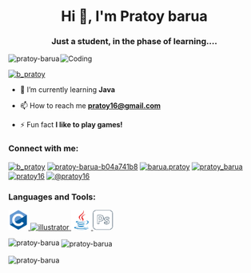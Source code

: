 <h1 align="center">Hi 👋, I'm Pratoy barua</h1>
<h3 align="center">Just a student, in the phase of learning....</h3>
<img align="right" alt="Coding" width="400" src="https://i.giphy.com/zOvBKUUEERdNm.webp">

<p align="left"> <img src="https://komarev.com/ghpvc/?username=pratoy-barua&label=Profile%20views&color=0e75b6&style=flat" alt="pratoy-barua" /> </p>

<p align="left"> <a href="https://twitter.com/b_pratoy" target="blank"><img src="https://img.shields.io/twitter/follow/b_pratoy?logo=twitter&style=for-the-badge" alt="b_pratoy" /></a> </p>

- 🌱 I’m currently learning **Java**

- 📫 How to reach me **pratoy16@gmail.com**

- ⚡ Fun fact **I like to play games!**

<h3 align="left">Connect with me:</h3>
<p align="left">
<a href="https://twitter.com/b_pratoy" target="blank"><img align="center" src="https://raw.githubusercontent.com/rahuldkjain/github-profile-readme-generator/master/src/images/icons/Social/twitter.svg" alt="b_pratoy" height="30" width="40" /></a>
<a href="https://linkedin.com/in/pratoy-barua-b04a741b8" target="blank"><img align="center" src="https://raw.githubusercontent.com/rahuldkjain/github-profile-readme-generator/master/src/images/icons/Social/linked-in-alt.svg" alt="pratoy-barua-b04a741b8" height="30" width="40" /></a>
<a href="https://fb.com/barua.pratoy" target="blank"><img align="center" src="https://raw.githubusercontent.com/rahuldkjain/github-profile-readme-generator/master/src/images/icons/Social/facebook.svg" alt="barua.pratoy" height="30" width="40" /></a>
<a href="https://instagram.com/pratoy_barua" target="blank"><img align="center" src="https://raw.githubusercontent.com/rahuldkjain/github-profile-readme-generator/master/src/images/icons/Social/instagram.svg" alt="pratoy_barua" height="30" width="40" /></a>
<a href="https://www.hackerrank.com/pratoy16" target="blank"><img align="center" src="https://raw.githubusercontent.com/rahuldkjain/github-profile-readme-generator/master/src/images/icons/Social/hackerrank.svg" alt="pratoy16" height="30" width="40" /></a>
<a href="https://www.hackerearth.com/@pratoy16" target="blank"><img align="center" src="https://raw.githubusercontent.com/rahuldkjain/github-profile-readme-generator/master/src/images/icons/Social/hackerearth.svg" alt="@pratoy16" height="30" width="40" /></a>
</p>

<h3 align="left">Languages and Tools:</h3>
<p align="left"> <a href="https://www.cprogramming.com/" target="_blank" rel="noreferrer"> <img src="https://raw.githubusercontent.com/devicons/devicon/master/icons/c/c-original.svg" alt="c" width="40" height="40"/> </a> <a href="https://www.adobe.com/in/products/illustrator.html" target="_blank" rel="noreferrer"> <img src="https://www.vectorlogo.zone/logos/adobe_illustrator/adobe_illustrator-icon.svg" alt="illustrator" width="40" height="40"/> </a> <a href="https://www.java.com" target="_blank" rel="noreferrer"> <img src="https://raw.githubusercontent.com/devicons/devicon/master/icons/java/java-original.svg" alt="java" width="40" height="40"/> </a> <a href="https://www.photoshop.com/en" target="_blank" rel="noreferrer"> <img src="https://raw.githubusercontent.com/devicons/devicon/master/icons/photoshop/photoshop-line.svg" alt="photoshop" width="40" height="40"/> </a> </p>

<p><img align="left" src="https://github-readme-stats.vercel.app/api/top-langs?username=pratoy-barua&show_icons=true&locale=en&layout=compact" alt="pratoy-barua" /></p>

<p>&nbsp;<img align="center" src="https://github-readme-stats.vercel.app/api?username=pratoy-barua&show_icons=true&locale=en" alt="pratoy-barua" /></p>

<p><img align="center" src="https://github-readme-streak-stats.herokuapp.com/?user=pratoy-barua&" alt="pratoy-barua" /></p>
